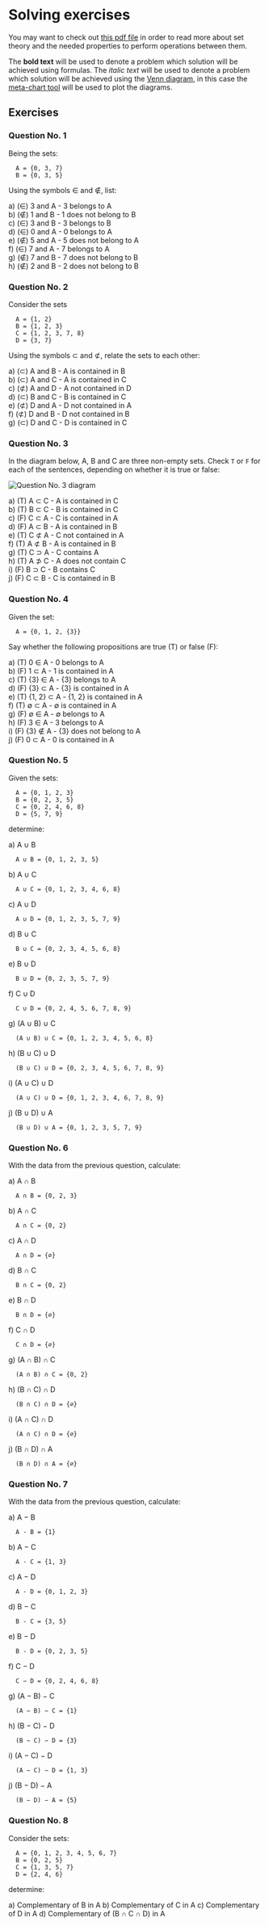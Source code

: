 # Solving exercises

You may want to check out [this pdf file](./teoria-dos-conjuntos1.pdf) in order to read more about set theory and the needed properties to perform operations between them.

The __bold text__ will be used to denote a problem which solution will be achieved using formulas. The *italic text* will be used to denote a problem which solution will be achieved using the [Venn diagram](https://www.mathsisfun.com/sets/venn-diagrams.html), in this case the [meta-chart tool](https://www.meta-chart.com/venn#/) will be used to plot the diagrams.

## Exercises

### Question No. 1

Being the sets:
```
  A = {0, 3, 7}
  B = {0, 3, 5}
```  
Using the symbols ∈ and ∉, list:

a) (∈) 3 and A - 3 belongs to A  
b) (∉) 1 and B - 1 does not belong to B  
c) (∈) 3 and B - 3 belongs to B  
d) (∈) 0 and A - 0 belongs to A  
e) (∉) 5 and A - 5 does not belong to A  
f) (∈) 7 and A - 7 belongs to A  
g) (∉) 7 and B - 7 does not belong to B  
h) (∉) 2 and B - 2 does not belong to B  

### Question No. 2

Consider the sets
```
  A = {1, 2}
  B = {1, 2, 3}
  C = {1, 2, 3, 7, 8}
  D = {3, 7}
```  
Using the symbols ⊂ and ⊄, relate the sets to each other:

a) (⊂) A and B - A is contained in B  
b) (⊂) A and C - A is contained in C  
c) (⊄) A and D - A not contained in D  
d) (⊂) B and C - B is contained in C  
e) (⊄) D and A - D not contained in A  
f) (⊄) D and B - D not contained in B  
g) (⊂) D and C - D is contained in C  

### Question No. 3

In the diagram below, A, B and C are three non-empty sets. Check `T` or `F` for each of the sentences, depending on whether it is true or false:

![Question No. 3 diagram](./images/QuestionNo03.png)

a) (T) A ⊂ C - A is contained in C  
b) (T) B ⊂ C - B is contained in C  
c) (F) C ⊂ A - C is contained in A  
d) (F) A ⊂ B - A is contained in B  
e) (T) C ⊄ A - C not contained in A  
f) (T) A ⊄ B - A is contained in B  
g) (T) C ⊃ A - C contains A  
h) (T) A ⊅ C - A does not contain C  
i) (F) B ⊃ C - B contains C  
j) (F) C ⊂ B - C is contained in B  

### Question No. 4

Given the set:
```
  A = {0, 1, 2, {3}}
```  
Say whether the following propositions are true (T) or false (F):

a) (T) 0 ∈ A - 0 belongs to A  
b) (F) 1 ⊂ A - 1 is contained in A  
c) (T) {3} ∈ A - {3} belongs to A  
d) (F) {3} ⊂ A - {3} is contained in A  
e) (T) {1, 2} ⊂ A - {1, 2} is contained in A  
f) (T) ∅ ⊂ A - ∅ is contained in A  
g) (F) ∅ ∈ A - ∅ belongs to A  
h) (F) 3 ∈ A - 3 belongs to A  
i) (F) {3} ∉ A - {3} does not belong to A  
j) (F) 0 ⊂ A - 0 is contained in A  

### Question No. 5

Given the sets:
```
  A = {0, 1, 2, 3}
  B = {0, 2, 3, 5}
  C = {0, 2, 4, 6, 8}
  D = {5, 7, 9}
```  
determine:

a) A ∪ B  
```
  A ∪ B = {0, 1, 2, 3, 5}
```  

b) A ∪ C  
```
  A ∪ C = {0, 1, 2, 3, 4, 6, 8}
```  

c) A ∪ D  
```
  A ∪ D = {0, 1, 2, 3, 5, 7, 9}
```  

d) B ∪ C  
```
  B ∪ C = {0, 2, 3, 4, 5, 6, 8}
```  

e) B ∪ D  
```
  B ∪ D = {0, 2, 3, 5, 7, 9}
```  

f) C ∪ D  
```
  C ∪ D = {0, 2, 4, 5, 6, 7, 8, 9}
```  

g) (A ∪ B) ∪ C  
```
  (A ∪ B) ∪ C = {0, 1, 2, 3, 4, 5, 6, 8}
```  

h) (B ∪ C) ∪ D  
```
  (B ∪ C) ∪ D = {0, 2, 3, 4, 5, 6, 7, 8, 9}
```  

i) (A ∪ C) ∪ D  
```
  (A ∪ C) ∪ D = {0, 1, 2, 3, 4, 6, 7, 8, 9}
```  

j) (B ∪ D) ∪ A  
```
  (B ∪ D) ∪ A = {0, 1, 2, 3, 5, 7, 9}
```  

### Question No. 6

With the data from the previous question, calculate:

a) A ∩ B  
```
  A ∩ B = {0, 2, 3}
```  

b) A ∩ C  
```
  A ∩ C = {0, 2}
```  

c) A ∩ D  
```
  A ∩ D = {∅}
```  

d) B ∩ C  
```
  B ∩ C = {0, 2}
```  

e) B ∩ D  
```
  B ∩ D = {∅}
```  

f) C ∩ D  
```
  C ∩ D = {∅}
```  

g) (A ∩ B) ∩ C  
```
  (A ∩ B) ∩ C = {0, 2}
```  

h) (B ∩ C) ∩ D  
```
  (B ∩ C) ∩ D = {∅}
```  

i) (A ∩ C) ∩ D  
```
  (A ∩ C) ∩ D = {∅}
```  

j) (B ∩ D) ∩ A  
```
  (B ∩ D) ∩ A = {∅}
```  

### Question No. 7

With the data from the previous question, calculate:

a) A − B  
```
  A - B = {1}
```  

b) A − C  
```
  A - C = {1, 3}
```  

c) A − D  
```
  A - D = {0, 1, 2, 3}
```  

d) B − C  
```
  B - C = {3, 5}
```  

e) B − D  
```
  B - D = {0, 2, 3, 5}
```  

f) C − D  
```
  C − D = {0, 2, 4, 6, 8}
```  

g) (A − B) − C  
```
  (A − B) − C = {1}
```  

h) (B − C) − D  
```
  (B − C) − D = {3}
```  

i) (A − C) − D  
```
  (A − C) − D = {1, 3}
```  

j) (B − D) − A  
```
  (B − D) − A = {5}
```  

### Question No. 8

Consider the sets:
```
  A = {0, 1, 2, 3, 4, 5, 6, 7}
  B = {0, 2, 5}
  C = {1, 3, 5, 7}
  D = {2, 4, 6}
```  
determine:

a) Complementary of B in A
b) Complementary of C in A
c) Complementary of D in A
d) Complementary of (B ∩ C ∩ D) in A
